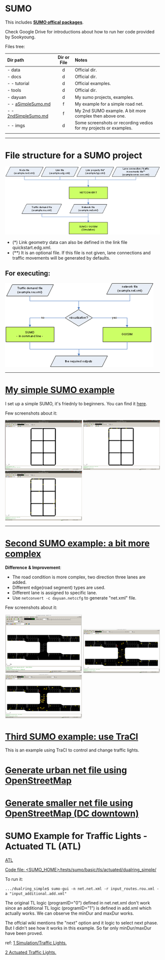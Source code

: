# SUMO
 
This includes [**SUMO offical packages**](https://github.com/eclipse/sumo). 


Check Google Drive for introductions about how to run her code provided by Sookyoung. 


Files tree:

|Dir path|Dir or File|Notes|
|:-|:-:|:-|
|- data|d|Official dir.|
|- docs|d|Official dir.| 
|- - tutorial|d|Official examples.|
|- tools|d|Official dir.|
|- dayuan|d|My sumo projects, examples.|
|- - [aSimpleSumo.md](aSimpleSumo.md)|f|My example for a simple road net.|
|- - [2ndSimpleSumo.md](2ndSimpleSumo.md)|f|My 2nd SUMO example. A bit more complex then above one.|
|- - imgs|d|Some screenshots or recording vedios for my projects or examples.|
||


------
# File structure for a SUMO project 

<img src="./dayuan/imgs/structure.gif"/>

- (*) Link geometry data can also be defined in the link file quickstart.edg.xml.
- (**) It is an optional file. If this file is not given, lane connections and traffic movements will be generated by defaults.

## For executing:

<img src="./dayuan/imgs/2nd/4.gif">

------

# [My simple SUMO example](./dayuan/aSimpleSumo.md)

I set up a simple SUMO, it's friednly to beginners. You can find it [here](./dayuan/aSimpleSumo.md).

Few screenshots about it:

<img src="./dayuan/imgs/hello_dyt/1.png" width=250/> <img src="./dayuan/imgs/hello_dyt/2.png" width=250/> <img src="./dayuan/imgs/hello_dyt/3.png" width=250/>

------
# [Second SUMO example: a bit more complex](./dayuan/2ndSimpleSumo.md)

**Difference** **& Improvement**:
- The road condition is more complex, two direction three lanes are added.
- Different edge(road segment) types are used.
- Different lane is assigned to specific lane.
- Use `netconvert -c dayuan.netccfg` to generate "net.xml" file.

Few screenshots about it:

<img src="./dayuan/imgs/2nd/r1.png" width=250/> <img src="./dayuan/imgs/2nd/r2.png" width=250/> <img src="./dayuan/imgs/2nd/r3.png" width=250/>

# [Third SUMO example: use TraCI](./dayuan/3rdSumoTraCI.md)

This is an example using TraCI to control and change traffic lights.

# [Generate urban net file using OpenStreetMap](./dayuan/generateNetfileOSM.md)

# [Generate smaller net file using OpenStreetMap (DC downtown)](./dayuan/generate2_DCdowntown.md)


#
# SUMO Example for Traffic Lights - Actuated TL (ATL)

[ATL](https://sumo.dlr.de/docs/Simulation/Traffic_Lights.html#actuated_traffic_lights)

[Code file: <SUMO_HOME>/tests/sumo/basic/tls/actuated/dualring_simple/](https://github.com/eclipse/sumo/blob/master/tests/sumo/basic/tls/actuated/dualring_simple)

To run it:
```
.../dualring_simple$ sumo-gui -n net.net.xml -r input_routes.rou.xml -a "input_additional.add.xml"
```

The original TL logic (programID="0") defined in net.net.xml don't work since an additional TL logic (programID="1") is defined in add.xml which actually works. We can observe the minDur and maxDur works.

The offcial wiki mentions the "next" option and it logic to select next phase. But I didn't see how it works in this example. So far only minDur/maxDur have been proved. 

ref: [1 Simulation/Traffic Lights.](https://sumo.dlr.de/docs/Simulation/Traffic_Lights.html#automatically_generated_tls-programs)

[2 Actuated Traffic Lights.](https://sumo.dlr.de/docs/Simulation/Traffic_Lights.html#actuated_traffic_lights)

